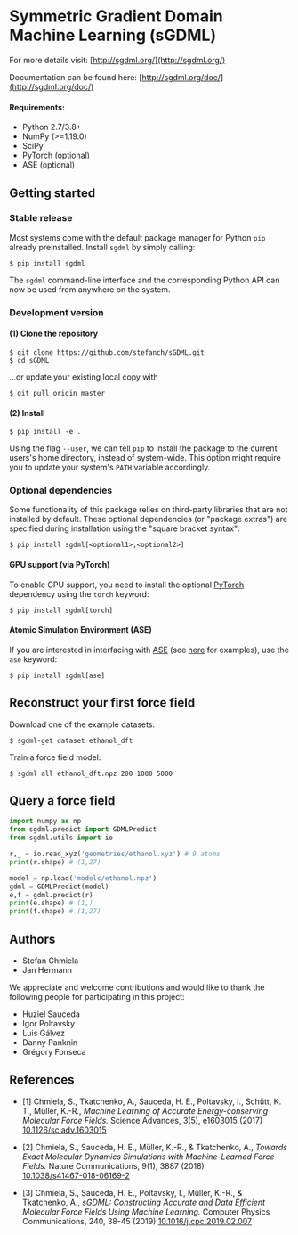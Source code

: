 # Symmetric Gradient Domain Machine Learning (sGDML)

For more details visit: [http://sgdml.org/](http://sgdml.org/)

Documentation can be found here: [http://sgdml.org/doc/](http://sgdml.org/doc/)

#### Requirements:
- Python 2.7/3.8+
- NumPy (>=1.19.0)
- SciPy
- PyTorch (optional)
- ASE (optional)

## Getting started

### Stable release

Most systems come with the default package manager for Python ``pip`` already preinstalled. Install ``sgdml`` by simply calling:

```
$ pip install sgdml
```

The ``sgdml`` command-line interface and the corresponding Python API can now be used from anywhere on the system.

### Development version

#### (1) Clone the repository

```
$ git clone https://github.com/stefanch/sGDML.git
$ cd sGDML
```

...or update your existing local copy with

```
$ git pull origin master
```

#### (2) Install

```
$ pip install -e .
```

Using the flag ``--user``, we can tell ``pip`` to install the package to the current users's home directory, instead of system-wide. This option might require you to update your system's ``PATH`` variable accordingly.


### Optional dependencies

Some functionality of this package relies on third-party libraries that are not installed by default. These optional dependencies (or "package extras") are specified during installation using the "square bracket syntax":

```
$ pip install sgdml[<optional1>,<optional2>]
```

#### GPU support (via PyTorch)

To enable GPU support, you need to install the optional [PyTorch](https://pytorch.org/) dependency using the ``torch`` keyword:

```
$ pip install sgdml[torch]
```


#### Atomic Simulation Environment (ASE)

If you are interested in interfacing with [ASE](https://wiki.fysik.dtu.dk/ase/) (see [here](http://quantum-machine.org/gdml/doc/applications.html) for examples), use the ``ase`` keyword:

```
$ pip install sgdml[ase]
```

## Reconstruct your first force field

Download one of the example datasets:

```
$ sgdml-get dataset ethanol_dft
```

Train a force field model:

```
$ sgdml all ethanol_dft.npz 200 1000 5000
```

## Query a force field

```python
import numpy as np
from sgdml.predict import GDMLPredict
from sgdml.utils import io

r,_ = io.read_xyz('geometries/ethanol.xyz') # 9 atoms
print(r.shape) # (1,27)

model = np.load('models/ethanol.npz')
gdml = GDMLPredict(model)
e,f = gdml.predict(r)
print(e.shape) # (1,)
print(f.shape) # (1,27)
```

## Authors

* Stefan Chmiela
* Jan Hermann

We appreciate and welcome contributions and would like to thank the following people for participating in this project:

* Huziel Sauceda
* Igor Poltavsky
* Luis Gálvez
* Danny Panknin
* Grégory Fonseca

## References

* [1] Chmiela, S., Tkatchenko, A., Sauceda, H. E., Poltavsky, I., Schütt, K. T., Müller, K.-R.,
*Machine Learning of Accurate Energy-conserving Molecular Force Fields.*
Science Advances, 3(5), e1603015 (2017)   
[10.1126/sciadv.1603015](http://dx.doi.org/10.1126/sciadv.1603015)

* [2] Chmiela, S., Sauceda, H. E., Müller, K.-R., & Tkatchenko, A.,
*Towards Exact Molecular Dynamics Simulations with Machine-Learned Force Fields.*
Nature Communications, 9(1), 3887 (2018)   
[10.1038/s41467-018-06169-2](https://doi.org/10.1038/s41467-018-06169-2)

* [3] Chmiela, S., Sauceda, H. E., Poltavsky, I., Müller, K.-R., & Tkatchenko, A.,
*sGDML: Constructing Accurate and Data Efficient Molecular Force Fields Using Machine Learning.*
Computer Physics Communications, 240, 38-45 (2019)
[10.1016/j.cpc.2019.02.007](https://doi.org/10.1016/j.cpc.2019.02.007)